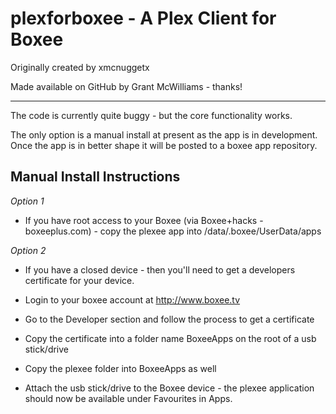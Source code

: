 plexforboxee - A Plex Client for Boxee
================================
Originally created by xmcnuggetx

Made available on GitHub by Grant McWilliams - thanks!

---

The code is currently quite buggy - but the core functionality works.

The only option is a manual install at present as the app is in development.
Once the app is in better shape it will be posted to a boxee app repository.

Manual Install Instructions
---------------------------
*Option 1*
* If you have root access to your Boxee (via Boxee+hacks - boxeeplus.com) - copy the plexee app into /data/.boxee/UserData/apps

*Option 2*
* If you have a closed device - then you'll need to get a developers certificate for your device.
* Login to your boxee account at http://www.boxee.tv
* Go to the Developer section and follow the process to get a certificate

* Copy the certificate into a folder name BoxeeApps on the root of a usb stick/drive
* Copy the plexee folder into BoxeeApps as well
* Attach the usb stick/drive to the Boxee device - the plexee application should now be available under Favourites in Apps.
